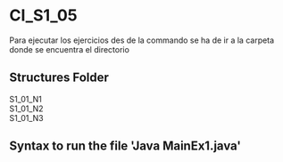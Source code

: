 
<h1> CI_S1_05 </h1>

<p>Para ejecutar los ejercicios des de la commando se ha de ir a la carpeta
donde se encuentra el directorio</p>

<h2>Structures Folder </h2>
<p>S1_01_N1  <br> S1_01_N2  <br>S1_01_N3</p>

<h2>Syntax to run the file 'Java MainEx1.java' </h2>
